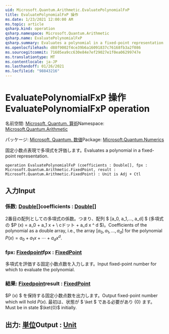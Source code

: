 ```yaml
---
uid: Microsoft.Quantum.Arithmetic.EvaluatePolynomialFxP
title: EvaluatePolynomialFxP 操作
ms.date: 1/23/2021 12:00:00 AM
ms.topic: article
qsharp.kind: operation
qsharp.namespace: Microsoft.Quantum.Arithmetic
qsharp.name: EvaluatePolynomialFxP
qsharp.summary: Evaluates a polynomial in a fixed-point representation.
ms.openlocfilehash: d88f9002f4ce39b6a16091837c76168fb3a2f086
ms.sourcegitcommit: 71605ea9cc630e84e7ef29027e1f0ea06299747e
ms.translationtype: MT
ms.contentlocale: ja-JP
ms.lasthandoff: 01/26/2021
ms.locfileid: "98843216"
---
```

# <a name="evaluatepolynomialfxp-operation"></a><span data-ttu-id="ed99c-102">EvaluatePolynomialFxP 操作</span><span class="sxs-lookup"><span data-stu-id="ed99c-102">EvaluatePolynomialFxP operation</span></span>

<span data-ttu-id="ed99c-103">名前空間: [Microsoft. Quantum. 算術](xref:Microsoft.Quantum.Arithmetic)</span><span class="sxs-lookup"><span data-stu-id="ed99c-103">Namespace: [Microsoft.Quantum.Arithmetic](xref:Microsoft.Quantum.Arithmetic)</span></span>

<span data-ttu-id="ed99c-104">パッケージ: [Microsoft. Quantum. 数値](https://nuget.org/packages/Microsoft.Quantum.Numerics)</span><span class="sxs-lookup"><span data-stu-id="ed99c-104">Package: [Microsoft.Quantum.Numerics](https://nuget.org/packages/Microsoft.Quantum.Numerics)</span></span>


<span data-ttu-id="ed99c-105">固定小数点表現で多項式を評価します。</span><span class="sxs-lookup"><span data-stu-id="ed99c-105">Evaluates a polynomial in a fixed-point representation.</span></span>

```qsharp
operation EvaluatePolynomialFxP (coefficients : Double[], fpx : Microsoft.Quantum.Arithmetic.FixedPoint, result : Microsoft.Quantum.Arithmetic.FixedPoint) : Unit is Adj + Ctl
```


## <a name="input"></a><span data-ttu-id="ed99c-106">入力</span><span class="sxs-lookup"><span data-stu-id="ed99c-106">Input</span></span>

### <a name="coefficients--double"></a><span data-ttu-id="ed99c-107">係数: [Double](xref:microsoft.quantum.lang-ref.double)[]</span><span class="sxs-lookup"><span data-stu-id="ed99c-107">coefficients : [Double](xref:microsoft.quantum.lang-ref.double)[]</span></span>

<span data-ttu-id="ed99c-108">2番目の配列としての多項式の係数。つまり、配列 $ [a_0, a_1,..., a_d] $ (多項式の $P (x) = a_0 + a_1 x + \ cドット + a_d x ^ d $)。</span><span class="sxs-lookup"><span data-stu-id="ed99c-108">Coefficients of the polynomial as a double array, i.e., the array $[a_0, a_1, ..., a_d]$ for the polynomial $P(x) = a_0 + a_1 x + \cdots + a_d x^d$.</span></span>


### <a name="fpx--fixedpoint"></a><span data-ttu-id="ed99c-109">fpx: [Fixedpoint](xref:Microsoft.Quantum.Arithmetic.FixedPoint)</span><span class="sxs-lookup"><span data-stu-id="ed99c-109">fpx : [FixedPoint](xref:Microsoft.Quantum.Arithmetic.FixedPoint)</span></span>

<span data-ttu-id="ed99c-110">多項式を評価する固定小数点数を入力します。</span><span class="sxs-lookup"><span data-stu-id="ed99c-110">Input fixed-point number for which to evaluate the polynomial.</span></span>


### <a name="result--fixedpoint"></a><span data-ttu-id="ed99c-111">結果: [Fixedpoint](xref:Microsoft.Quantum.Arithmetic.FixedPoint)</span><span class="sxs-lookup"><span data-stu-id="ed99c-111">result : [FixedPoint](xref:Microsoft.Quantum.Arithmetic.FixedPoint)</span></span>

<span data-ttu-id="ed99c-112">$P (x) $ を保持する固定小数点数を出力します。</span><span class="sxs-lookup"><span data-stu-id="ed99c-112">Output fixed-point number which will hold $P(x)$.</span></span> <span data-ttu-id="ed99c-113">最初は、状態が $ \ket $ である必要があり {0} ます。</span><span class="sxs-lookup"><span data-stu-id="ed99c-113">Must be in state $\ket{0}$ initially.</span></span>



## <a name="output--unit"></a><span data-ttu-id="ed99c-114">出力: [単位](xref:microsoft.quantum.lang-ref.unit)</span><span class="sxs-lookup"><span data-stu-id="ed99c-114">Output : [Unit](xref:microsoft.quantum.lang-ref.unit)</span></span>


